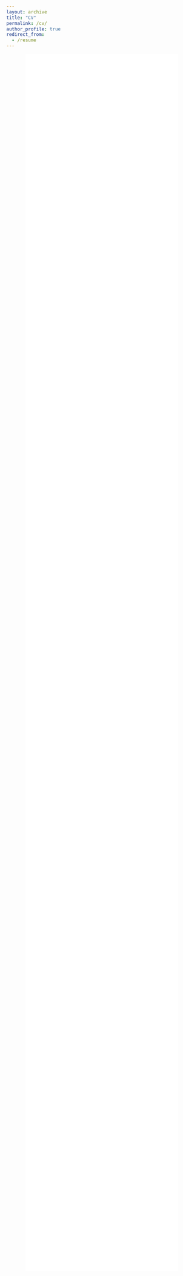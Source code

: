 ```yaml
---
layout: archive
title: "CV"
permalink: /cv/
author_profile: true
redirect_from:
  - /resume
---
```


<div style="display: flex; justify-content: center; align-items: center; height: 80vh;">
    <iframe src="{{ base_path }}/files/Tejas_Shimpi_Resume.pdf" style="width: 80%; height: 100%; border: none;">
        This browser does not support PDFs. Please download the PDF to view it: <a href="{{ '/assets/files/your-resume.pdf' | relative_url }}">Download PDF</a>.
    </iframe>
</div>